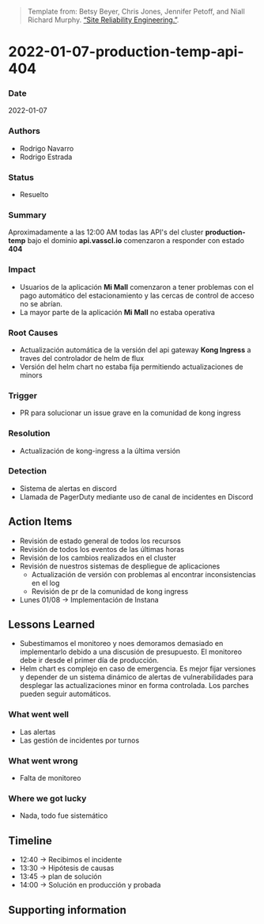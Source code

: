 > Template from: Betsy Beyer, Chris Jones, Jennifer Petoff, and Niall Richard Murphy. [“Site Reliability Engineering.”](https://landing.google.com/sre/book/chapters/postmortem.html).

# 2022-01-07-production-temp-api-404

### Date

2022-01-07

### Authors

- Rodrigo Navarro
- Rodrigo Estrada

### Status

- Resuelto

### Summary

Aproximadamente a las 12:00 AM todas las API's del cluster **production-temp** bajo el dominio **api.vasscl.io** comenzaron a responder con estado **404**

### Impact

- Usuarios de la aplicación **Mi Mall** comenzaron a tener problemas con el pago automático del estacionamiento y las cercas de control de acceso no se abrían.
- La mayor parte de la aplicación **Mi Mall** no estaba operativa

### Root Causes

- Actualización automática de la versión del api gateway **Kong Ingress** a traves del controlador de helm de flux
- Versión del helm chart no estaba fija permitiendo actualizaciones de minors

### Trigger

- PR para solucionar un issue grave en la comunidad de kong ingress

### Resolution

- Actualización de kong-ingress a la última versión

### Detection

- Sistema de alertas en discord
- Llamada de PagerDuty mediante uso de canal de incidentes en Discord

## Action Items

- Revisión de estado general de todos los recursos
- Revisión de todos los eventos de las últimas horas
- Revisión de los cambios realizados en el cluster
- Revisión de nuestros sistemas de despliegue de aplicaciones
  - Actualización de versión con problemas al encontrar inconsistencias en el log
  - Revisión de pr de la comunidad de kong ingress
- Lunes 01/08 -> Implementación de Instana

## Lessons Learned

- Subestimamos el monitoreo y noes demoramos demasiado en implementarlo debido a una discusión de presupuesto. El monitoreo debe ir desde el primer día de producción.
- Helm chart es complejo en caso de emergencia. Es mejor fijar versiones y depender de un sistema dinámico de alertas de vulnerabilidades para desplegar las actualizaciones minor en forma controlada. Los parches pueden seguir automáticos.

### What went well

- Las alertas
- Las gestión de incidentes por turnos

### What went wrong

- Falta de monitoreo

### Where we got lucky

- Nada, todo fue sistemático

## Timeline

- 12:40 -> Recibimos el incidente
- 13:30 -> Hipótesis de causas
- 13:45 -> plan de solución
- 14:00 -> Solución en producción y probada
## Supporting information
